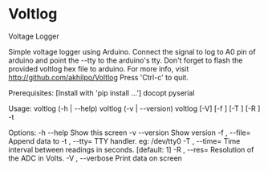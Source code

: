 # Voltlog
Voltage Logger

Simple voltage logger using Arduino. Connect the signal to log to A0 pin of arduino and point the --tty to the arduino's tty. Don't forget to flash the provided voltlog hex file to arduino. For more info, visit http://github.com/akhilpo/Voltlog
Press 'Ctrl-c' to quit.

Prerequisites: [Install with 'pip install ...']
    docopt
    pyserial

Usage:
    voltlog (-h | --help)
    voltlog (-v | --version)
    voltlog [-V] [-f <filename>] [-T <interval>] [-R <resolution>] -t <ttyname>

Options:
    -h --help                            Show this screen
    -v --version                         Show version
    -f <filename>, --file=<filename>     Append data to <filename>
    -t <ttyname>, --tty=<ttyname>        TTY handler. eg: /dev/tty0
    -T <interval>, --time=<interval>     Time interval between readings in seconds. [default: 1]
    -R <resolution>, --res=<resolution>  Resolution of the ADC in Volts.
    -V , --verbose                       Print data on screen
